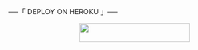    ──「 DEPLOY ON HEROKU 」──
</h2>

<p align="center"><a href="https://heroku.com/deploy?template=https://github.com/log-afk-xD/radio"> <img src="https://img.shields.io/badge/Deploy%20To%20Heroku-purple?style=for-the-badge&logo=heroku" width="220" height="38.45"/></a></p>

